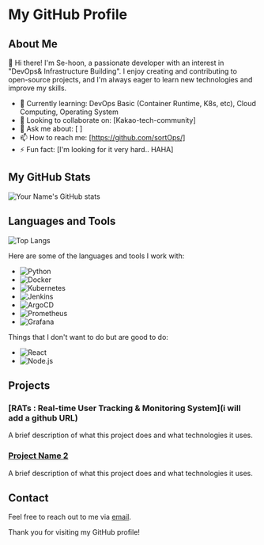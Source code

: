 # My GitHub Profile

## About Me

👋 Hi there! I'm Se-hoon, a passionate developer with an interest in "DevOps& Infrastructure Building". I enjoy creating and contributing to open-source projects, and I'm always eager to learn new technologies and improve my skills.

- 🌱 Currently learning: DevOps Basic (Container Runtime, K8s, etc), Cloud Computing, Operating System
- 👯 Looking to collaborate on: [Kakao-tech-community]
- 💬 Ask me about: [ ]
- 📫 How to reach me: [https://github.com/sortOps/]
- ⚡ Fun fact: [I'm looking for it very hard..  HAHA]

## My GitHub Stats

![Your Name's GitHub stats](https://github-readme-stats.vercel.app/api?username=your-github-username&show_icons=true&theme=radical)

## Languages and Tools

![Top Langs](https://github-readme-stats.vercel.app/api/top-langs/?username=your-github-username&layout=compact&theme=radical)

Here are some of the languages and tools I work with:

- ![Python](https://img.shields.io/badge/Python-3670A0?style=for-the-badge&logo=python&logoColor=ffdd54)
- ![Docker](https://img.shields.io/badge/Docker-2496ED?style=for-the-badge&logo=docker&logoColor=white)
- ![Kubernetes](https://img.shields.io/badge/Kubernetes-326CE5?style=for-the-badge&logo=kubernetes&logoColor=white)
- ![Jenkins](https://img.shields.io/badge/Jenkins-D24939?style=for-the-badge&logo=jenkins&logoColor=white)
- ![ArgoCD](https://img.shields.io/badge/ArgoCD-6CC1F4?style=for-the-badge&logo=argocd&logoColor=white)
- ![Prometheus](https://img.shields.io/badge/Prometheus-E6522C?style=for-the-badge&logo=prometheus&logoColor=white)
- ![Grafana](https://img.shields.io/badge/Grafana-F46842?style=for-the-badge&logo=grafana&logoColor=white)

Things that I don't want to do but are good to do:
  
- ![React](https://img.shields.io/badge/React-20232A?style=for-the-badge&logo=react&logoColor=61DAFB)
- ![Node.js](https://img.shields.io/badge/Node.js-339933?style=for-the-badge&logo=nodedotjs&logoColor=white)

## Projects

### [RATs : Real-time User Tracking & Monitoring System](i will add a github URL)
A brief description of what this project does and what technologies it uses.

### [Project Name 2](https://github.com/your-github-username/project-name-2)
A brief description of what this project does and what technologies it uses.

## Contact

Feel free to reach out to me via [email](mailto:ask29961@gmail.com).

Thank you for visiting my GitHub profile!

